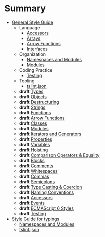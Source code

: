 # Summary
* [General Style Guide](README.md)
  * Language
    * [Accessors](style-guide/default/language/accessors.md)
    * [Arrays](style-guide/default/language/arrays.md)
    * [Arrow Functions](style-guide/default/language/arrow-functions.md)
    * [Interfaces](style-guide/default/language/interfaces.md)
  * Organization
    * [Namespaces and Modules](style-guide/default/organization/namespaces-and-modules.md)
    * [Modules](style-guide/default/organization/modules.md)
  * Coding Practice
    * [Testing](style-guide/default/coding-practice/testing.md)
  * Tooling
    * [tslint.json](style-guide/default/tooling/tslint.md)
  * **draft** [Types](style-guide/default/types.md)
  * **draft** [Objects](style-guide/default/objects.md)
  * **draft** [Destructuring](style-guide/default/destructuring.md)
  * **draft** [Strings](style-guide/default/strings.md)
  * **draft** [Functions](style-guide/default/functions.md)
  * **draft** [Arrow Functions](style-guide/default/arrow-functions.md)
  * **draft** [Classes](style-guide/default/classes.md)
  * **draft** [Modules](style-guide/default/modules.md)
  * **draft** [Iterators and Generators](style-guide/default/iterators-and-generators.md)
  * **draft** [Properties](style-guide/default/properties.md)
  * **draft** [Variables](style-guide/default/variables.md)
  * **draft** [Hoisting](style-guide/default/hoisting.md)
  * **draft** [Comparison Operators & Equality](style-guide/default/comparison-operators-and-equality.md)
  * **draft** [Blocks](style-guide/default/blocks.md)
  * **draft** [Comments](style-guide/default/comments.md)
  * **draft** [Whitespaces](style-guide/default/whitespaces.md)
  * **draft** [Commas](style-guide/default/commas.md)
  * **draft** [Semicolons](style-guide/default/semicolons.md)
  * **draft** [Type Casting & Coercion](style-guide/default/type-casting-and-coercion.md)
  * **draft** [Naming Conventions](style-guide/default/naming-conventions.md)
  * **draft** [Accessors](style-guide/default/accessors.md)
  * **draft** [Events](style-guide/default/events.md)
  * **draft** [ECMAScript 6 Styles](style-guide/default/es2015.md)
  * **draft** [Testing](style-guide/default/testing.md)
* [Style Guide for typings](style-guide/typings/README.md)
  * [Namespaces and Modules](style-guide/typings/namespaces-and-modules.md)
  * [tslint.json](style-guide/typings/tslint.md)
